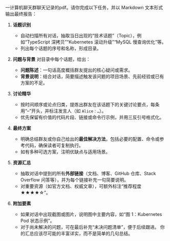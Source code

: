 一计算机聊天群聊天记录的pdf。请你完成以下任务，并以 Markdown 文本形式输出最终报告：

1. **话题识别**

   * 自动扫描所有对话，抽取当日出现的“技术话题”（Topic），例如“TypeScript 深拷贝”“Kubernetes 滚动升级”“MySQL 慢查询优化”等。
   * 列出每个话题的序号和名称，形成目录。

2. **问题与背景**
   对目录中每个话题，给出：

   * **问题陈述**：一句话高度概括群友提出的核心疑问或需求。
   * **背景说明**：结合对话，简要描述触发该问题的项目场景、先前经验或已有方案的不足。

3. **讨论精华**

   * 按时间顺序或论点归类，提炼出群友在该话题下的关键讨论要点，每条用“–”开头，并标注发言人（如 `Alice：…`）。
   * 优先保留有价值的代码片段、链接或命令行示例，并用三反引号格式化。

4. **最终方案**

   * 明确总结群友或你自己给出的**最佳解决方法**，包括必要的配置、命令或参考代码，确保读者可复制执行。
   * 如有多种可选方案，注明优缺点与适用场景。

5. **资源汇总**

   * 抽取对话中提到的所有**外部链接**（文档、博客、GitHub 仓库、Stack Overflow 问答等），并为每个链接补充一句简要说明。
   * 对重要资源（如官方文档、权威文章），可额外标注“推荐程度 ★★★★☆”。

6. **附加要素**

   * 如果对话中出现截图或图片，说明图中主要内容，如“图 1：Kubernetes Pod 状态示例”。
   * 对于尚未解决的问题，可在最后补充“未决问题清单”，便于后续跟进。
你的汇总应该尽可能的丰富详实，而不是简单的几句总结。